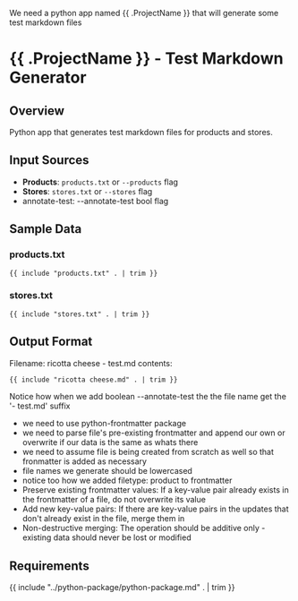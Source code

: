 We need a python app named {{ .ProjectName }} that will generate some test markdown files

# {{ .ProjectName }} - Test Markdown Generator

## Overview
Python app that generates test markdown files for products and stores.

## Input Sources
- **Products**: `products.txt` or `--products` flag
- **Stores**: `stores.txt` or `--stores` flag
- annotate-test: --annotate-test bool flag

## Sample Data
### products.txt
```
{{ include "products.txt" . | trim }}
```

### stores.txt
```
{{ include "stores.txt" . | trim }}
```

## Output Format
Filename: ricotta cheese - test.md
contents:
```markdown
{{ include "ricotta cheese.md" . | trim }}
```

Notice how when we add boolean --annotate-test the the file name get the '- test.md' suffix


- we need to use python-frontmatter package
- we need to parse file's pre-existing frontmatter and append our own or overwrite if our data is the same as whats there
- we need to assume file is being created from scratch as well so that fronmatter is added as necessary
- file names we generate should be lowercased
- notice too how we added filetype: product to frontmatter
- Preserve existing frontmatter values: If a key-value pair already exists in the frontmatter of a file, do not overwrite its value
- Add new key-value pairs: If there are key-value pairs in the updates that don't already exist in the file, merge them in
- Non-destructive merging: The operation should be additive only - existing data should never be lost or modified

## Requirements
{{ include "../python-package/python-package.md" . | trim }}

